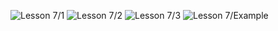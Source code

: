 ![Lesson 7/1](https://github.com/spectrumcomputing/ZX-Spectrum/blob/main/The%20Complete%20Machine%20Code%20Tutor/Images/MachineCodeTutor_Lesson7_001.png)
![Lesson 7/2](https://github.com/spectrumcomputing/ZX-Spectrum/blob/main/The%20Complete%20Machine%20Code%20Tutor/Images/MachineCodeTutor_Lesson7_002.png)
![Lesson 7/3](https://github.com/spectrumcomputing/ZX-Spectrum/blob/main/The%20Complete%20Machine%20Code%20Tutor/Images/MachineCodeTutor_Lesson7_003.png)
![Lesson 7/Example](https://github.com/spectrumcomputing/ZX-Spectrum/blob/main/The%20Complete%20Machine%20Code%20Tutor/Images/MachineCodeTutor_Lesson6_Example.png)
